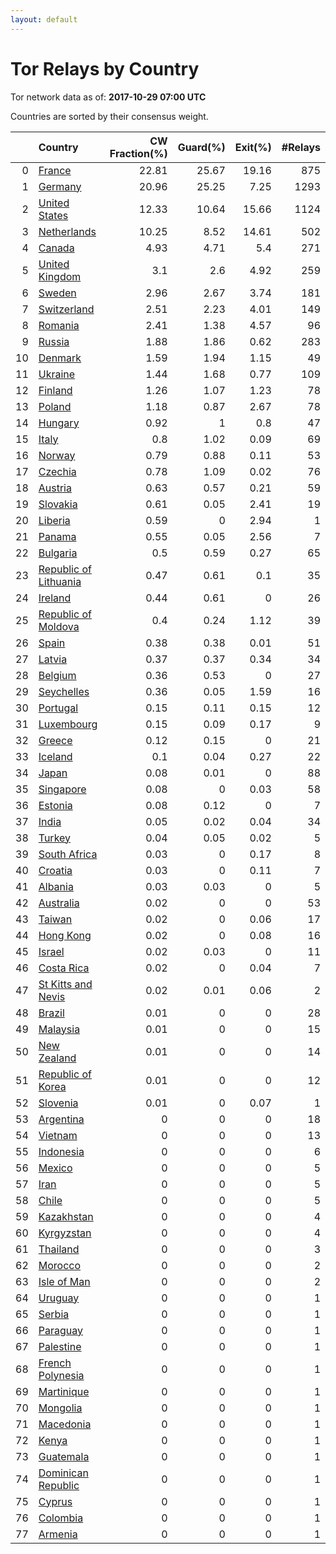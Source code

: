 ```yaml
---
layout: default
---
```



# Tor Relays by Country

Tor network data as of: **2017-10-29 07:00 UTC**

Countries are sorted by their consensus weight.

|    | Country                                                                  |   CW Fraction(%) |   Guard(%) |   Exit(%) |   #Relays |
|---:|:-------------------------------------------------------------------------|-----------------:|-----------:|----------:|----------:|
|  0 | [France](https://atlas.torproject.org/#search/country:fr)                |            22.81 |      25.67 |     19.16 |       875 |
|  1 | [Germany](https://atlas.torproject.org/#search/country:de)               |            20.96 |      25.25 |      7.25 |      1293 |
|  2 | [United States](https://atlas.torproject.org/#search/country:us)         |            12.33 |      10.64 |     15.66 |      1124 |
|  3 | [Netherlands](https://atlas.torproject.org/#search/country:nl)           |            10.25 |       8.52 |     14.61 |       502 |
|  4 | [Canada](https://atlas.torproject.org/#search/country:ca)                |             4.93 |       4.71 |      5.4  |       271 |
|  5 | [United Kingdom](https://atlas.torproject.org/#search/country:gb)        |             3.1  |       2.6  |      4.92 |       259 |
|  6 | [Sweden](https://atlas.torproject.org/#search/country:se)                |             2.96 |       2.67 |      3.74 |       181 |
|  7 | [Switzerland](https://atlas.torproject.org/#search/country:ch)           |             2.51 |       2.23 |      4.01 |       149 |
|  8 | [Romania](https://atlas.torproject.org/#search/country:ro)               |             2.41 |       1.38 |      4.57 |        96 |
|  9 | [Russia](https://atlas.torproject.org/#search/country:ru)                |             1.88 |       1.86 |      0.62 |       283 |
| 10 | [Denmark](https://atlas.torproject.org/#search/country:dk)               |             1.59 |       1.94 |      1.15 |        49 |
| 11 | [Ukraine](https://atlas.torproject.org/#search/country:ua)               |             1.44 |       1.68 |      0.77 |       109 |
| 12 | [Finland](https://atlas.torproject.org/#search/country:fi)               |             1.26 |       1.07 |      1.23 |        78 |
| 13 | [Poland](https://atlas.torproject.org/#search/country:pl)                |             1.18 |       0.87 |      2.67 |        78 |
| 14 | [Hungary](https://atlas.torproject.org/#search/country:hu)               |             0.92 |       1    |      0.8  |        47 |
| 15 | [Italy](https://atlas.torproject.org/#search/country:it)                 |             0.8  |       1.02 |      0.09 |        69 |
| 16 | [Norway](https://atlas.torproject.org/#search/country:no)                |             0.79 |       0.88 |      0.11 |        53 |
| 17 | [Czechia](https://atlas.torproject.org/#search/country:cz)               |             0.78 |       1.09 |      0.02 |        76 |
| 18 | [Austria](https://atlas.torproject.org/#search/country:at)               |             0.63 |       0.57 |      0.21 |        59 |
| 19 | [Slovakia](https://atlas.torproject.org/#search/country:sk)              |             0.61 |       0.05 |      2.41 |        19 |
| 20 | [Liberia](https://atlas.torproject.org/#search/country:lr)               |             0.59 |       0    |      2.94 |         1 |
| 21 | [Panama](https://atlas.torproject.org/#search/country:pa)                |             0.55 |       0.05 |      2.56 |         7 |
| 22 | [Bulgaria](https://atlas.torproject.org/#search/country:bg)              |             0.5  |       0.59 |      0.27 |        65 |
| 23 | [Republic of Lithuania](https://atlas.torproject.org/#search/country:lt) |             0.47 |       0.61 |      0.1  |        35 |
| 24 | [Ireland](https://atlas.torproject.org/#search/country:ie)               |             0.44 |       0.61 |      0    |        26 |
| 25 | [Republic of Moldova](https://atlas.torproject.org/#search/country:md)   |             0.4  |       0.24 |      1.12 |        39 |
| 26 | [Spain](https://atlas.torproject.org/#search/country:es)                 |             0.38 |       0.38 |      0.01 |        51 |
| 27 | [Latvia](https://atlas.torproject.org/#search/country:lv)                |             0.37 |       0.37 |      0.34 |        34 |
| 28 | [Belgium](https://atlas.torproject.org/#search/country:be)               |             0.36 |       0.53 |      0    |        27 |
| 29 | [Seychelles](https://atlas.torproject.org/#search/country:sc)            |             0.36 |       0.05 |      1.59 |        16 |
| 30 | [Portugal](https://atlas.torproject.org/#search/country:pt)              |             0.15 |       0.11 |      0.15 |        12 |
| 31 | [Luxembourg](https://atlas.torproject.org/#search/country:lu)            |             0.15 |       0.09 |      0.17 |         9 |
| 32 | [Greece](https://atlas.torproject.org/#search/country:gr)                |             0.12 |       0.15 |      0    |        21 |
| 33 | [Iceland](https://atlas.torproject.org/#search/country:is)               |             0.1  |       0.04 |      0.27 |        22 |
| 34 | [Japan](https://atlas.torproject.org/#search/country:jp)                 |             0.08 |       0.01 |      0    |        88 |
| 35 | [Singapore](https://atlas.torproject.org/#search/country:sg)             |             0.08 |       0    |      0.03 |        58 |
| 36 | [Estonia](https://atlas.torproject.org/#search/country:ee)               |             0.08 |       0.12 |      0    |         7 |
| 37 | [India](https://atlas.torproject.org/#search/country:in)                 |             0.05 |       0.02 |      0.04 |        34 |
| 38 | [Turkey](https://atlas.torproject.org/#search/country:tr)                |             0.04 |       0.05 |      0.02 |         5 |
| 39 | [South Africa](https://atlas.torproject.org/#search/country:za)          |             0.03 |       0    |      0.17 |         8 |
| 40 | [Croatia](https://atlas.torproject.org/#search/country:hr)               |             0.03 |       0    |      0.11 |         7 |
| 41 | [Albania](https://atlas.torproject.org/#search/country:al)               |             0.03 |       0.03 |      0    |         5 |
| 42 | [Australia](https://atlas.torproject.org/#search/country:au)             |             0.02 |       0    |      0    |        53 |
| 43 | [Taiwan](https://atlas.torproject.org/#search/country:tw)                |             0.02 |       0    |      0.06 |        17 |
| 44 | [Hong Kong](https://atlas.torproject.org/#search/country:hk)             |             0.02 |       0    |      0.08 |        16 |
| 45 | [Israel](https://atlas.torproject.org/#search/country:il)                |             0.02 |       0.03 |      0    |        11 |
| 46 | [Costa Rica](https://atlas.torproject.org/#search/country:cr)            |             0.02 |       0    |      0.04 |         7 |
| 47 | [St Kitts and Nevis](https://atlas.torproject.org/#search/country:kn)    |             0.02 |       0.01 |      0.06 |         2 |
| 48 | [Brazil](https://atlas.torproject.org/#search/country:br)                |             0.01 |       0    |      0    |        28 |
| 49 | [Malaysia](https://atlas.torproject.org/#search/country:my)              |             0.01 |       0    |      0    |        15 |
| 50 | [New Zealand](https://atlas.torproject.org/#search/country:nz)           |             0.01 |       0    |      0    |        14 |
| 51 | [Republic of Korea](https://atlas.torproject.org/#search/country:kr)     |             0.01 |       0    |      0    |        12 |
| 52 | [Slovenia](https://atlas.torproject.org/#search/country:si)              |             0.01 |       0    |      0.07 |         1 |
| 53 | [Argentina](https://atlas.torproject.org/#search/country:ar)             |             0    |       0    |      0    |        18 |
| 54 | [Vietnam](https://atlas.torproject.org/#search/country:vn)               |             0    |       0    |      0    |        13 |
| 55 | [Indonesia](https://atlas.torproject.org/#search/country:id)             |             0    |       0    |      0    |         6 |
| 56 | [Mexico](https://atlas.torproject.org/#search/country:mx)                |             0    |       0    |      0    |         5 |
| 57 | [Iran](https://atlas.torproject.org/#search/country:ir)                  |             0    |       0    |      0    |         5 |
| 58 | [Chile](https://atlas.torproject.org/#search/country:cl)                 |             0    |       0    |      0    |         5 |
| 59 | [Kazakhstan](https://atlas.torproject.org/#search/country:kz)            |             0    |       0    |      0    |         4 |
| 60 | [Kyrgyzstan](https://atlas.torproject.org/#search/country:kg)            |             0    |       0    |      0    |         4 |
| 61 | [Thailand](https://atlas.torproject.org/#search/country:th)              |             0    |       0    |      0    |         3 |
| 62 | [Morocco](https://atlas.torproject.org/#search/country:ma)               |             0    |       0    |      0    |         2 |
| 63 | [Isle of Man](https://atlas.torproject.org/#search/country:im)           |             0    |       0    |      0    |         2 |
| 64 | [Uruguay](https://atlas.torproject.org/#search/country:uy)               |             0    |       0    |      0    |         1 |
| 65 | [Serbia](https://atlas.torproject.org/#search/country:rs)                |             0    |       0    |      0    |         1 |
| 66 | [Paraguay](https://atlas.torproject.org/#search/country:py)              |             0    |       0    |      0    |         1 |
| 67 | [Palestine](https://atlas.torproject.org/#search/country:ps)             |             0    |       0    |      0    |         1 |
| 68 | [French Polynesia](https://atlas.torproject.org/#search/country:pf)      |             0    |       0    |      0    |         1 |
| 69 | [Martinique](https://atlas.torproject.org/#search/country:mq)            |             0    |       0    |      0    |         1 |
| 70 | [Mongolia](https://atlas.torproject.org/#search/country:mn)              |             0    |       0    |      0    |         1 |
| 71 | [Macedonia](https://atlas.torproject.org/#search/country:mk)             |             0    |       0    |      0    |         1 |
| 72 | [Kenya](https://atlas.torproject.org/#search/country:ke)                 |             0    |       0    |      0    |         1 |
| 73 | [Guatemala](https://atlas.torproject.org/#search/country:gt)             |             0    |       0    |      0    |         1 |
| 74 | [Dominican Republic](https://atlas.torproject.org/#search/country:do)    |             0    |       0    |      0    |         1 |
| 75 | [Cyprus](https://atlas.torproject.org/#search/country:cy)                |             0    |       0    |      0    |         1 |
| 76 | [Colombia](https://atlas.torproject.org/#search/country:co)              |             0    |       0    |      0    |         1 |
| 77 | [Armenia](https://atlas.torproject.org/#search/country:am)               |             0    |       0    |      0    |         1 |